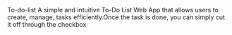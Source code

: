 To-do-list
A simple and intuitive To-Do List Web App that allows users to create, manage, tasks efficiently.Once the task is done, you can simply cut it off through the checkbox
